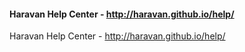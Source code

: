 #### Haravan Help Center - http://haravan.github.io/help/

Haravan Help Center - http://haravan.github.io/help/
